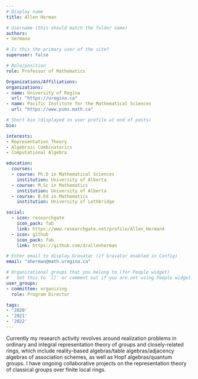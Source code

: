 ```yaml
---
# Display name
title: Allen Herman

# Username (this should match the folder name)
authors:
- hermana

# Is this the primary user of the site?
superuser: false

# Role/position
role: Professor of Mathematics

Organizations/Affiliations:
organizations:
- name: University of Regina
  url: "https://uregina.ca"
- name: Pacific Institute for the Mathematical Sciences
  url: "https://www.pims.math.ca"

# Short bio (displayed in user profile at end of posts)
bio: 

interests:
- Representation Theory
- Algebraic Combinatorics
- Computational Algebra

education:
  courses:
  - course: Ph.D in Mathematical Sciences
    institution: University of Alberta
  - course: M.Sc in Mathematics
    institution: University of Alberta
  - course: B.Ed in Mathematics
    institution: University of Lethbridge

social:
  - icon: researchgate
    icon_pack: fab
    link: https://www.researchgate.net/profile/Allen_Herman4
  - icon: github
    icon_pack: fab
    link: https://github.com/drallenherman

# Enter email to display Gravatar (if Gravatar enabled in Config)
email: "aherman@math.uregina.ca"

# Organizational groups that you belong to (for People widget)
#   Set this to `[]` or comment out if you are not using People widget.
user_groups:
- committee: organizing
  role: Program Director

tags:
- '2020'
- '2021'
- '2022'
---
```

Currently my research activity revolves around realization problems in ordinary
and integral representation theory of groups and closely-related rings, which
include reality-based algebras/table algebras/adjacency algebras of association
schemes, as well as Hopf algebras/quantum groups. I have ongoing collaborative
projects on the representation theory of classical groups over finite local
rings.
